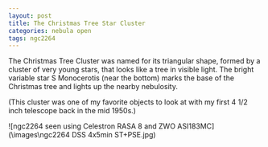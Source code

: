 ```yaml
---
layout: post
title: The Christmas Tree Star Cluster
categories: nebula open
tags: ngc2264
---
```

The Christmas Tree Cluster was named for its triangular shape, formed by a cluster of very young stars,  that looks like a tree in visible light. The bright variable star S Monocerotis (near the bottom) marks the base of the Christmas tree and lights up the nearby nebulosity.

(This cluster was one of my favorite objects to look at with my first 4 1/2 inch telescope back in the mid 1950s.)

![ngc2264 seen using Celestron RASA 8 and ZWO ASI183MC](\images\ngc2264 DSS 4x5min ST+PSE.jpg)
